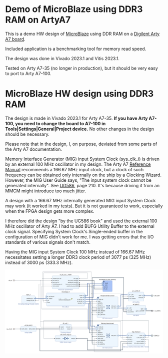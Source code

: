 # Demo of MicroBlaze using DDR3 RAM on ArtyA7

This is a demo HW design of [MicroBlaze](https://www.xilinx.com/products/design-tools/microblaze.html) using DDR RAM on a [Digilent Arty A7 board](https://digilent.com/shop/arty-a7-100t-artix-7-fpga-development-board/).

Included application is a benchmarking tool for memory read speed.

The design was done in Vivado 2023.1 and Vitis 2023.1.

Tested on Arty A7-35 (no longer in production), but it should be very easy to port to Arty A7-100.

# MicroBlaze HW design using DDR3 RAM

The design is made in Vivado 2023.1 for Arty A7-35.
**If you have Arty A7-100, you need to change the board to A7-100 in Tools|Settings|General|Project device.** No other changes in the design should be necessary.

Please note that in the design, I, on purpose, deviated from some parts of the Arty A7 documentation.

Memory Interface Generator \(MIG) input System Clock (sys_clk_i) is driven by an external 100 MHz oscillator in my design.
The Arty A7 [Reference Manual](https://digilent.com/reference/programmable-logic/arty-a7/reference-manual#ddr3l) recommends a 166.67 MHz input clock, but a clock of such frequency can be obtained only internally on the ship by a Clocking Wizard. However, the MIG User Guide says, "The input system clock cannot be generated internally". See [UG586](https://docs.xilinx.com/v/u/en-US/ug586_7Series_MIS), page 210. It's because driving it from an MMCM might introduce too much jitter.

A design with a 166.67 MHz internally generated MIG input System Clock may work (it worked in my tests). But it is not guaranteed to work, especially when the FPGA design gets more complex.

I therefore did the design "by the UG586 book" and used the external 100 MHz oscillator of Arty A7.
I had to add BUFG Utility Buffer to the external clock signal. Specifying System Clock's Single-ended buffer in the configuration of MIG didn't work for me. I was getting errors that the I/O standards of various signals don't match.

Having the MIG input System Clock 100 MHz instead of 166.67 MHz necessitates setting a longer DDR3 clock period of 3077 ps (325 MHz) instead of 3000 ps (333.3 MHz).

![](ArtyA7_MicroBlaze_demo_hw/block_design.png)
